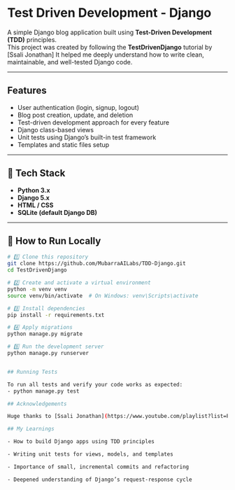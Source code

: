 #  Test Driven Development - Django

A simple Django blog application built using **Test-Driven Development (TDD)** principles.  
This project was created by following the **TestDrivenDjango** tutorial by [Ssali Jonathan] 
It helped me deeply understand how to write clean, maintainable, and well-tested Django code.

---

##  Features

- User authentication (login, signup, logout)
- Blog post creation, update, and deletion
- Test-driven development approach for every feature
- Django class-based views
- Unit tests using Django’s built-in test framework
- Templates and static files setup

---

## 🧰 Tech Stack

- **Python 3.x**
- **Django 5.x**
- **HTML / CSS**
- **SQLite (default Django DB)**

---

## 🧑 How to Run Locally

```bash
# 1️⃣ Clone this repository
git clone https://github.com/MubarraAILabs/TDD-Django.git
cd TestDrivenDjango

# 2️⃣ Create and activate a virtual environment
python -m venv venv
source venv/bin/activate  # On Windows: venv\Scripts\activate

# 3️⃣ Install dependencies
pip install -r requirements.txt

# 4️⃣ Apply migrations
python manage.py migrate

# 5️⃣ Run the development server
python manage.py runserver


## Running Tests

To run all tests and verify your code works as expected:
- python manage.py test

## Acknowledgements

Huge thanks to [Ssali Jonathan](https://www.youtube.com/playlist?list=PLEt8Tae2spYlWWMN5azuYjvoItXDkQ1DQ) for his clear and insightful TestDrivenDjango tutorial.Following his work made learning Django testing both practical and enjoyable.

## My Learnings

- How to build Django apps using TDD principles

- Writing unit tests for views, models, and templates

- Importance of small, incremental commits and refactoring

- Deepened understanding of Django’s request-response cycle